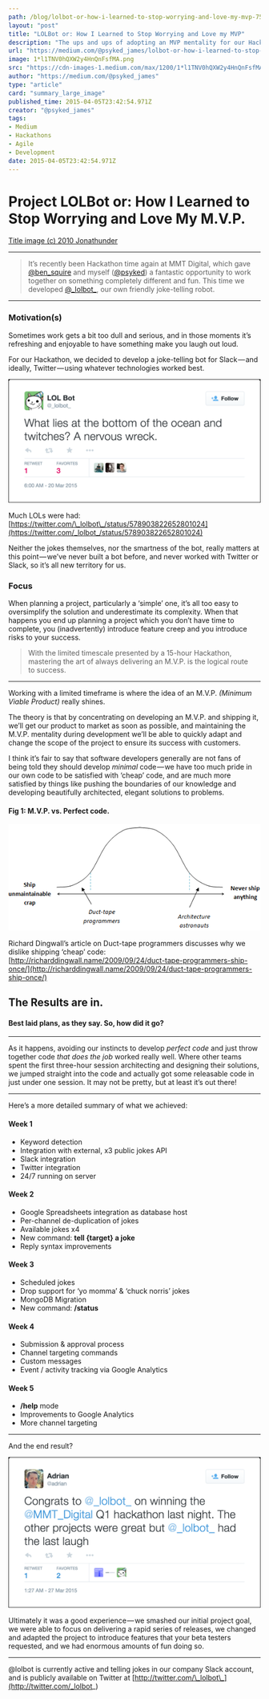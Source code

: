 ```yaml
---
path: /blog/lolbot-or-how-i-learned-to-stop-worrying-and-love-my-mvp-7514ad67a5c9/
layout: "post"
title: "LOLBot or: How I Learned to Stop Worrying and Love my MVP"
description: "The ups and ups of adopting an MVP mentality for our Hackathon, and how it helped us achieve victory."
url: "https://medium.com/@psyked_james/lolbot-or-how-i-learned-to-stop-worrying-and-love-my-mvp-7514ad67a5c9"
image: 1*l1TNV0hQXW2y4HnQnFsfMA.png
src: "https://cdn-images-1.medium.com/max/1200/1*l1TNV0hQXW2y4HnQnFsfMA.png"
author: "https://medium.com/@psyked_james"
type: "article"
card: "summary_large_image"
published_time: 2015-04-05T23:42:54.971Z
creator: "@psyked_james"
tags:
- Medium
- Hackathons
- Agile
- Development
date: 2015-04-05T23:42:54.971Z
---
```

  

# Project LOLBot or: How I Learned to Stop Worrying and Love My M.V.P.

[Title image (c) 2010 Jonathunder](http://commons.wikimedia.org/wiki/File:SoapboxRace.jpg)

---

> It’s recently been Hackathon time again at MMT Digital, which gave [@ben_squire](https://twitter.com/ben_squire) and myself ([@psyked](https://twitter.com/psyked)) a fantastic opportunity to work together on something completely different and fun. This time we developed [@\_lolbot\_](https://twitter.com/_lolbot_), our own friendly joke-telling robot.

---

### Motivation(s)

Sometimes work gets a bit too dull and serious, and in those moments it’s refreshing and enjoyable to have something make you laugh out loud.

For our Hackathon, we decided to develop a joke-telling bot for Slack — and ideally, Twitter — using whatever technologies worked best.

![](1*NkEJvOjVl_QhdUzIVmSiNw.png)

Much LOLs were had: [https://twitter.com/\_lolbot\_/status/578903822652801024](https://twitter.com/_lolbot_/status/578903822652801024)

Neither the jokes themselves, nor the smartness of the bot, really matters at this point — we’ve never built a bot before, and never worked with Twitter or Slack, so it’s all new territory for us.

### Focus

When planning a project, particularly a ‘simple’ one, it’s all too easy to oversimplify the solution and underestimate its complexity. When that happens you end up planning a project which you don’t have time to complete, you (inadvertently) introduce feature creep and you introduce risks to your success.

  

> With the limited timescale presented by a 15-hour Hackathon, mastering the art of always delivering an M.V.P. is the logical route to success.

---

Working with a limited timeframe is where the idea of an M.V.P. _(Minimum Viable Product)_ really shines.

The theory is that by concentrating on developing an M.V.P. and shipping it, we’ll get our product to market as soon as possible, and maintaining the M.V.P. mentality during development we’ll be able to quickly adapt and change the scope of the project to ensure its success with customers.

I think it’s fair to say that software developers generally are not fans of being told they should develop _minimal_ code — we have too much pride in our own code to be satisfied with ‘cheap’ code, and are much more satisfied by things like pushing the boundaries of our knowledge and developing beautifully architected, elegant solutions to problems.

#### Fig 1: M.V.P. vs. Perfect code.

![](1*l7Zn5lUrDU7Q0T2g04jnnA.gif)

Richard Dingwall’s article on Duct-tape programmers discusses why we dislike shipping ‘cheap’ code: [http://richarddingwall.name/2009/09/24/duct-tape-programmers-ship-once/](http://richarddingwall.name/2009/09/24/duct-tape-programmers-ship-once/)

  

## The Results are in.

#### Best laid plans, as they say. So, how did it go?

---

As it happens, avoiding our instincts to develop _perfect code_ and just throw together code _that does the job_ worked really well. Where other teams spent the first three-hour session architecting and designing their solutions, we jumped straight into the code and actually got some releasable code in just under one session. It may not be pretty, but at least it’s out there!

---

Here’s a more detailed summary of what we achieved:

#### Week 1

*   Keyword detection
*   Integration with external, x3 public jokes API
*   Slack integration
*   Twitter integration
*   24/7 running on server

#### Week 2

*   Google Spreadsheets integration as database host
*   Per-channel de-duplication of jokes
*   Available jokes x4
*   New command: **tell {target} a joke**
*   Reply syntax improvements

#### Week 3

*   Scheduled jokes
*   Drop support for ‘yo momma’ & ‘chuck norris’ jokes
*   MongoDB Migration
*   New command: **/status**

#### Week 4

*   Submission & approval process
*   Channel targeting commands
*   Custom messages
*   Event / activity tracking via Google Analytics

#### Week 5

*   **/help** mode
*   Improvements to Google Analytics
*   More channel targeting

---

And the end result?

![](1*IekX6UTn5DwFMxGd60cbTQ.png)

Ultimately it was a good experience — we smashed our initial project goal, we were able to focus on delivering a rapid series of releases, we changed and adapted the project to introduce features that your beta testers requested, and we had enormous amounts of fun doing so.

---

@lolbot is currently active and telling jokes in our company Slack account, and is publicly available on Twitter at [http://twitter.com/\_lolbot\_](http://twitter.com/_lolbot_)